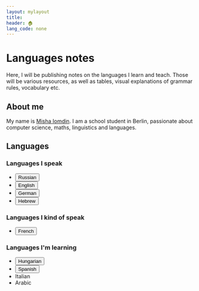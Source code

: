 ```yaml
---
layout: mylayout
title:
header: 🏠︎
lang_code: none
---
```


# Languages notes

Here, I will be publishing notes on the languages I learn and teach.
Those will be various resources, as well as tables, visual explanations of grammar rules, vocabulary etc.

## About me
My name is [Misha Iomdin](https://mishaiomdin.github.io/). I am a school student in Berlin, passionate about computer science, maths, linguistics and languages.

## Languages

### Languages I speak
* <a href="/languages/ru"><button name="button" class="button">Russian</button></a>
* <a href="/languages/en"><button name="button" class="button">English</button></a>
* <a href="/languages/de"><button name="button" class="button">German</button></a>
* <a href="/languages/he"><button name="button" class="button">Hebrew</button></a>

### Languages I kind of speak
* <a href="/languages/fr"><button name="button" class="button">French</button></a>

### Languages I'm learning
* <a href="/languages/hu"><button name="button" class="button">Hungarian</button></a>
* <a href="/languages/es"><button name="button" class="button">Spanish</button></a>
* Italian
* Arabic

